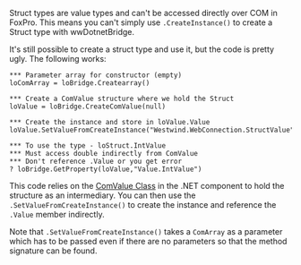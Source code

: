 ﻿Struct types are value types and can't be accessed directly over COM in FoxPro. This means you can't simply use `.CreateInstance()` to create a Struct type with wwDotnetBridge.It's still possible to create a struct type and use it, but the code is pretty ugly. The following works:```foxpro*** Parameter array for constructor (empty)loComArray = loBridge.Createarray()  *** Create a ComValue structure where we hold the StructloValue = loBridge.CreateComValue(null)*** Create the instance and store in loValue.ValueloValue.SetValueFromCreateInstance("Westwind.WebConnection.StructValue",loComArray)*** To use the type - loStruct.IntValue*** Must access double indirectly from ComValue*** Don't reference .Value or you get error? loBridge.GetProperty(loValue,"Value.IntValue")```This code relies on the [ComValue Class](VFPS://Topic/_3481232SD) in the .NET component to hold the structure as an intermediary. You can then use the `.SetValueFromCreateInstance()` to create the instance and reference the `.Value` member indirectly.Note that `.SetValueFromCreateInstance()` takes a `ComArray` as a parameter which has to be passed even if there are no parameters so that the method signature can be found.